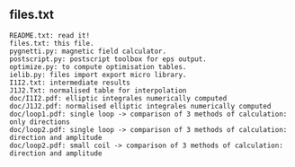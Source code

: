 files.txt
---

	README.txt: read it!
	files.txt: this file.
	pygnetti.py: magnetic field calculator.
	postscript.py: postscript toolbox for eps output.
	optimize.py: to compute optimisation tables.
	ielib.py: files import export micro library.
	I1I2.txt: intermediate results
	J1J2.Txt: normalised table for interpolation
	doc/I1I2.pdf: elliptic integrales numerically computed
	doc/J1J2.pdf: normalised elliptic integrales numerically computed
	doc/loop1.pdf: single loop -> comparison of 3 methods of calculation: only directions
	doc/loop2.pdf: single loop -> comparison of 3 methods of calculation: direction and amplitude
	doc/loop2.pdf: small coil -> comparison of 3 methods of calculation: direction and amplitude
